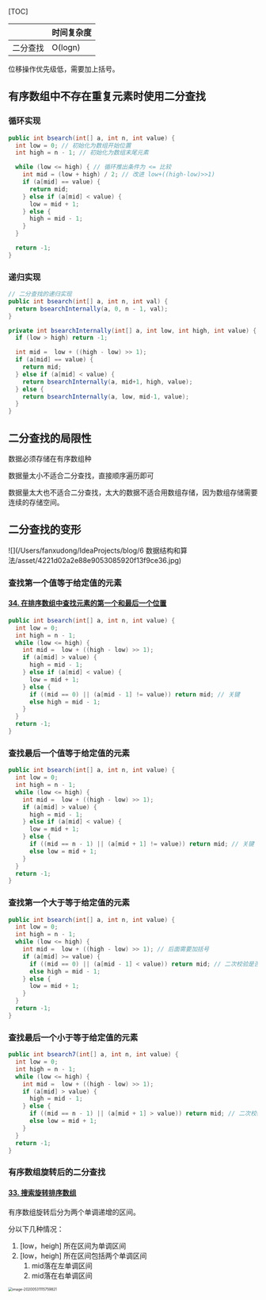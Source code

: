 [TOC]



|          | 时间复杂度 |
| -------- | ----------- |
| 二分查找 | O(logn)     |

位移操作优先级低，需要加上括号。





## 有序数组中不存在重复元素时使用二分查找

### 循环实现

```java
public int bsearch(int[] a, int n, int value) {
  int low = 0; // 初始化为数组开始位置
  int high = n - 1; // 初始化为数组末尾元素

  while (low <= high) { // 循环推出条件为 <= 比较
    int mid = (low + high) / 2; // 改进 low+((high-low)>>1)
    if (a[mid] == value) {
      return mid;
    } else if (a[mid] < value) {
      low = mid + 1;
    } else {
      high = mid - 1;
    }
  }

  return -1;
}
```

### 递归实现

```java
// 二分查找的递归实现
public int bsearch(int[] a, int n, int val) {
  return bsearchInternally(a, 0, n - 1, val);
}

private int bsearchInternally(int[] a, int low, int high, int value) {
  if (low > high) return -1;

  int mid =  low + ((high - low) >> 1);
  if (a[mid] == value) {
    return mid;
  } else if (a[mid] < value) {
    return bsearchInternally(a, mid+1, high, value);
  } else {
    return bsearchInternally(a, low, mid-1, value);
  }
}
```

## 二分查找的局限性

数据必须存储在有序数组种

数据量太小不适合二分查找，直接顺序遍历即可

数据量太大也不适合二分查找，太大的数据不适合用数组存储，因为数组存储需要连续的存储空间。

## 二分查找的变形

![](/Users/fanxudong/IdeaProjects/blog/6 数据结构和算法/asset/4221d02a2e88e9053085920f13f9ce36.jpg)

### 查找第一个值等于给定值的元素

#### [34. 在排序数组中查找元素的第一个和最后一个位置](https://leetcode-cn.com/problems/find-first-and-last-position-of-element-in-sorted-array/)

```java
public int bsearch(int[] a, int n, int value) {
  int low = 0;
  int high = n - 1;
  while (low <= high) {
    int mid =  low + ((high - low) >> 1);
    if (a[mid] > value) {
      high = mid - 1;
    } else if (a[mid] < value) {
      low = mid + 1;
    } else {
      if ((mid == 0) || (a[mid - 1] != value)) return mid; // 关键
      else high = mid - 1;
    }
  }
  return -1;
}
```

### 查找最后一个值等于给定值的元素

```java
public int bsearch(int[] a, int n, int value) {
  int low = 0;
  int high = n - 1;
  while (low <= high) {
    int mid =  low + ((high - low) >> 1);
    if (a[mid] > value) {
      high = mid - 1;
    } else if (a[mid] < value) {
      low = mid + 1;
    } else {
      if ((mid == n - 1) || (a[mid + 1] != value)) return mid; // 关键
      else low = mid + 1;
    }
  }
  return -1;
}
```

### 查找第一个大于等于给定值的元素

```java
public int bsearch(int[] a, int n, int value) {
  int low = 0;
  int high = n - 1;
  while (low <= high) {
    int mid =  low + ((high - low) >> 1); // 后面需要加括号
    if (a[mid] >= value) {
      if ((mid == 0) || (a[mid - 1] < value)) return mid; // 二次校验是否是第一个
      else high = mid - 1;
    } else {
      low = mid + 1;
    }
  }
  return -1;
}
```



### 查找最后一个小于等于给定值的元素

```java
public int bsearch7(int[] a, int n, int value) {
  int low = 0;
  int high = n - 1;
  while (low <= high) {
    int mid =  low + ((high - low) >> 1);
    if (a[mid] > value) {
      high = mid - 1;
    } else {
      if ((mid == n - 1) || (a[mid + 1] > value)) return mid; // 二次校验是否是最后一个
      else low = mid + 1;
    }
  }
  return -1;
}
```



### 有序数组旋转后的二分查找

#### [33. 搜索旋转排序数组](https://leetcode-cn.com/problems/search-in-rotated-sorted-array/)

有序数组旋转后分为两个单调递增的区间。

分以下几种情况：

1. [low，heigh] 所在区间为单调区间
2. [low，heigh] 所在区间包括两个单调区间
   1. mid落在左单调区间
   2. mid落在右单调区间

<img src="/Users/fanxudong/IdeaProjects/blog/6 数据结构和算法/asset/image-20200531115759821.png" alt="image-20200531115759821" style="zoom:50%;" />



#### 

